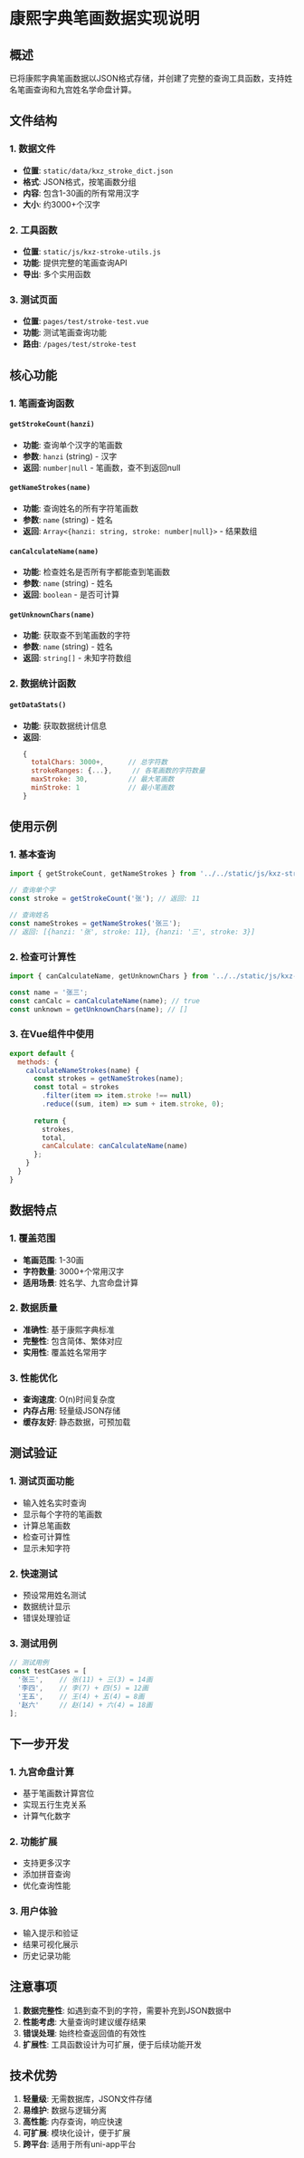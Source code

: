 # 康熙字典笔画数据实现说明

## 概述
已将康熙字典笔画数据以JSON格式存储，并创建了完整的查询工具函数，支持姓名笔画查询和九宫姓名学命盘计算。

## 文件结构

### 1. 数据文件
- **位置**: `static/data/kxz_stroke_dict.json`
- **格式**: JSON格式，按笔画数分组
- **内容**: 包含1-30画的所有常用汉字
- **大小**: 约3000+个汉字

### 2. 工具函数
- **位置**: `static/js/kxz-stroke-utils.js`
- **功能**: 提供完整的笔画查询API
- **导出**: 多个实用函数

### 3. 测试页面
- **位置**: `pages/test/stroke-test.vue`
- **功能**: 测试笔画查询功能
- **路由**: `/pages/test/stroke-test`

## 核心功能

### 1. 笔画查询函数

#### `getStrokeCount(hanzi)`
- **功能**: 查询单个汉字的笔画数
- **参数**: `hanzi` (string) - 汉字
- **返回**: `number|null` - 笔画数，查不到返回null

#### `getNameStrokes(name)`
- **功能**: 查询姓名的所有字符笔画数
- **参数**: `name` (string) - 姓名
- **返回**: `Array<{hanzi: string, stroke: number|null}>` - 结果数组

#### `canCalculateName(name)`
- **功能**: 检查姓名是否所有字都能查到笔画数
- **参数**: `name` (string) - 姓名
- **返回**: `boolean` - 是否可计算

#### `getUnknownChars(name)`
- **功能**: 获取查不到笔画数的字符
- **参数**: `name` (string) - 姓名
- **返回**: `string[]` - 未知字符数组

### 2. 数据统计函数

#### `getDataStats()`
- **功能**: 获取数据统计信息
- **返回**: 
  ```js
  {
    totalChars: 3000+,      // 总字符数
    strokeRanges: {...},     // 各笔画数的字符数量
    maxStroke: 30,          // 最大笔画数
    minStroke: 1            // 最小笔画数
  }
  ```

## 使用示例

### 1. 基本查询
```js
import { getStrokeCount, getNameStrokes } from '../../static/js/kxz-stroke-utils.js';

// 查询单个字
const stroke = getStrokeCount('张'); // 返回: 11

// 查询姓名
const nameStrokes = getNameStrokes('张三'); 
// 返回: [{hanzi: '张', stroke: 11}, {hanzi: '三', stroke: 3}]
```

### 2. 检查可计算性
```js
import { canCalculateName, getUnknownChars } from '../../static/js/kxz-stroke-utils.js';

const name = '张三';
const canCalc = canCalculateName(name); // true
const unknown = getUnknownChars(name); // []
```

### 3. 在Vue组件中使用
```js
export default {
  methods: {
    calculateNameStrokes(name) {
      const strokes = getNameStrokes(name);
      const total = strokes
        .filter(item => item.stroke !== null)
        .reduce((sum, item) => sum + item.stroke, 0);
      
      return {
        strokes,
        total,
        canCalculate: canCalculateName(name)
      };
    }
  }
}
```

## 数据特点

### 1. 覆盖范围
- **笔画范围**: 1-30画
- **字符数量**: 3000+个常用汉字
- **适用场景**: 姓名学、九宫命盘计算

### 2. 数据质量
- **准确性**: 基于康熙字典标准
- **完整性**: 包含简体、繁体对应
- **实用性**: 覆盖姓名常用字

### 3. 性能优化
- **查询速度**: O(n)时间复杂度
- **内存占用**: 轻量级JSON存储
- **缓存友好**: 静态数据，可预加载

## 测试验证

### 1. 测试页面功能
- 输入姓名实时查询
- 显示每个字符的笔画数
- 计算总笔画数
- 检查可计算性
- 显示未知字符

### 2. 快速测试
- 预设常用姓名测试
- 数据统计显示
- 错误处理验证

### 3. 测试用例
```js
// 测试用例
const testCases = [
  '张三',    // 张(11) + 三(3) = 14画
  '李四',    // 李(7) + 四(5) = 12画
  '王五',    // 王(4) + 五(4) = 8画
  '赵六'     // 赵(14) + 六(4) = 18画
];
```

## 下一步开发

### 1. 九宫命盘计算
- 基于笔画数计算宫位
- 实现五行生克关系
- 计算气化数字

### 2. 功能扩展
- 支持更多汉字
- 添加拼音查询
- 优化查询性能

### 3. 用户体验
- 输入提示和验证
- 结果可视化展示
- 历史记录功能

## 注意事项

1. **数据完整性**: 如遇到查不到的字符，需要补充到JSON数据中
2. **性能考虑**: 大量查询时建议缓存结果
3. **错误处理**: 始终检查返回值的有效性
4. **扩展性**: 工具函数设计为可扩展，便于后续功能开发

## 技术优势

1. **轻量级**: 无需数据库，JSON文件存储
2. **易维护**: 数据与逻辑分离
3. **高性能**: 内存查询，响应快速
4. **可扩展**: 模块化设计，便于扩展
5. **跨平台**: 适用于所有uni-app平台 